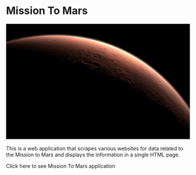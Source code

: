# Mission To Mars

![mission_to_mars](Images/mission_to_mars.jpg)

This is a web application that scrapes various websites for data related to the Mission to Mars and displays the information in a single HTML page.

Click here to see Mission To Mars application 

